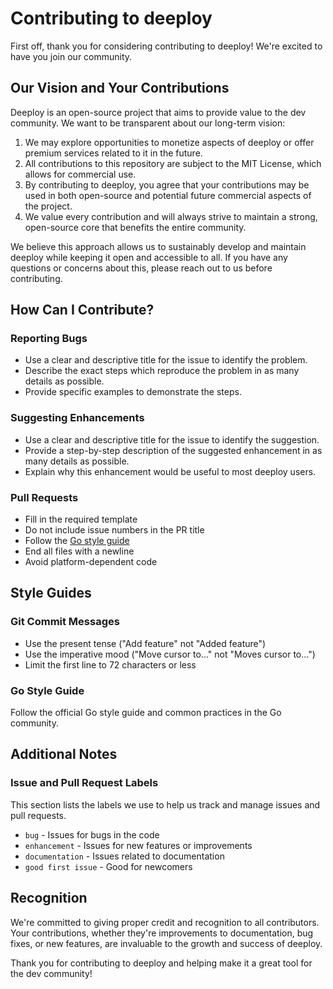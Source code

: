 # Contributing to deeploy

First off, thank you for considering contributing to deeploy! We're excited to have you join our community.

## Our Vision and Your Contributions

Deeploy is an open-source project that aims to provide value to the dev community. We want to be transparent about our long-term vision:

1. We may explore opportunities to monetize aspects of deeploy or offer premium services related to it in the future.
2. All contributions to this repository are subject to the MIT License, which allows for commercial use.
3. By contributing to deeploy, you agree that your contributions may be used in both open-source and potential future commercial aspects of the project.
4. We value every contribution and will always strive to maintain a strong, open-source core that benefits the entire community.

We believe this approach allows us to sustainably develop and maintain deeploy while keeping it open and accessible to all. If you have any questions or concerns about this, please reach out to us before contributing.

## How Can I Contribute?

### Reporting Bugs

- Use a clear and descriptive title for the issue to identify the problem.
- Describe the exact steps which reproduce the problem in as many details as possible.
- Provide specific examples to demonstrate the steps.

### Suggesting Enhancements

- Use a clear and descriptive title for the issue to identify the suggestion.
- Provide a step-by-step description of the suggested enhancement in as many details as possible.
- Explain why this enhancement would be useful to most deeploy users.

### Pull Requests

- Fill in the required template
- Do not include issue numbers in the PR title
- Follow the [Go style guide](https://golang.org/doc/effective_go.html)
- End all files with a newline
- Avoid platform-dependent code

## Style Guides

### Git Commit Messages

- Use the present tense ("Add feature" not "Added feature")
- Use the imperative mood ("Move cursor to..." not "Moves cursor to...")
- Limit the first line to 72 characters or less

### Go Style Guide

Follow the official Go style guide and common practices in the Go community.

## Additional Notes

### Issue and Pull Request Labels

This section lists the labels we use to help us track and manage issues and pull requests.

- `bug` - Issues for bugs in the code
- `enhancement` - Issues for new features or improvements
- `documentation` - Issues related to documentation
- `good first issue` - Good for newcomers

## Recognition

We're committed to giving proper credit and recognition to all contributors. Your contributions, whether they're improvements to documentation, bug fixes, or new features, are invaluable to the growth and success of deeploy.

Thank you for contributing to deeploy and helping make it a great tool for the dev community!
